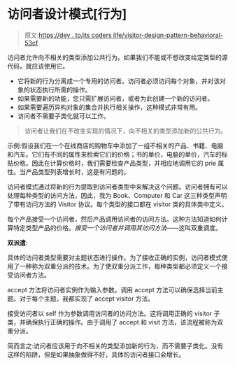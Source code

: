 # 访问者设计模式[行为]

> 原文:[https://dev . to/its coders life/visitor-design-pattern-behavioral-53cf](https://dev.to/itscoderslife/visitor-design-pattern-behavioral-53cf)

访问者允许向不相关的类型添加公共行为。如果我们不能或不想改变给定类型的源代码，就应该使用它。

*   它将新的行为分离成一个专用的访问者。访问者必须访问每个对象，并对该对象的状态执行所需的操作。
*   如果需要新的功能，您只需扩展访问者，或者为此创建一个新的访问者。
*   如果需要遍历异构对象的集合并执行相关操作，这种模式非常有用。
*   访问者不需要子类化就可以工作。

> 访问者让我们在不改变实现的情况下，向不相关的类型添加新的公共行为。

示例:假设我们在一个在线商店的购物车中添加了一组不相关的产品、书籍、电脑和汽车。它们有不同的属性来检索它们的价格；书的单价，电脑的单价，汽车的标贴价格。因此在计算价格时，我们需要检查产品类型，并相应地调用它的 prie 属性。当产品类型列表增长时，这是有问题的。

访问者模式通过将新的行为提取到访问者类型中来解决这个问题。访问者拥有可以处理每种类型的访问方法。因此，我为 Book、Computer 和 Car 这三种类型声明了带有访问方法的 Visitor 协议。每个类型的接口都在 visitor 类的具体类中定义。

每个产品接受一个访问者，然后产品调用访问者的访问方法。这种方法知道如何计算特定类型产品的价格。*接受一个访问者并调用其访问方法*——这叫双重调度。

**双派遣**:

具体的访问者类型需要对主题状态进行操作。为了接收正确的实例，访问者模式使用了一种称为双重分派的技术。为了使双重分派工作，每种类型都必须定义一个接受访问者方法。

accept 方法将访问者实例作为输入参数。调用 accept 方法可以确保选择当前主题。对于每个主题，我都实现了 accept visitor 方法。

接受访问者以 self 作为参数调用访问者的访问方法。这将调用正确的 visitor 子类，并确保执行正确的操作。由于调用了 accept 和 visit 方法，该流程被称为双重分派。

简而言之:访问者应该用于向不相关的类型添加新的行为，而不需要子类化。没有这样的陷阱，但是如果抽象做得不好，具体的访问者接口会增长。